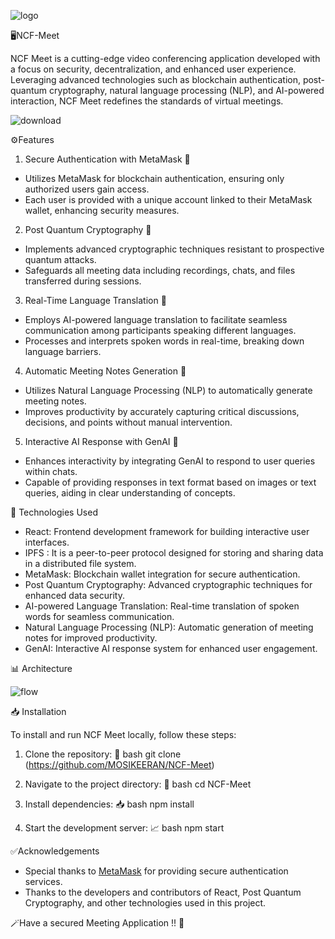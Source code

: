 ![logo](https://github.com/Oveyahima/NCF-Meet/assets/133984750/b4b75f78-d6b1-4f87-a7b7-d0c150489837)

🖥️NCF-Meet

NCF Meet is a cutting-edge video conferencing application developed with a focus on security, decentralization, and enhanced user experience. Leveraging advanced technologies such as blockchain authentication, post-quantum cryptography, natural language processing (NLP), and AI-powered interaction, NCF Meet redefines the standards of virtual meetings.

![download](https://github.com/Oveyahima/NCF-Meet/assets/133984750/228d48e9-a87d-4992-b820-ecbfda338043)

⚙️Features

1) Secure Authentication with MetaMask 🔐
* Utilizes MetaMask for blockchain authentication, ensuring only authorized users gain access.
* Each user is provided with a unique account linked to their MetaMask wallet, enhancing security measures.

2) Post Quantum Cryptography 🔑
* Implements advanced cryptographic techniques resistant to prospective quantum attacks.
* Safeguards all meeting data including recordings, chats, and files transferred during sessions.

3) Real-Time Language Translation 🧾
* Employs AI-powered language translation to facilitate seamless communication among participants speaking different languages.
* Processes and interprets spoken words in real-time, breaking down language barriers.

4) Automatic Meeting Notes Generation 📝
* Utilizes Natural Language Processing (NLP) to automatically generate meeting notes.
* Improves productivity by accurately capturing critical discussions, decisions, and points without manual intervention.

5) Interactive AI Response with GenAI 📍
* Enhances interactivity by integrating GenAI to respond to user queries within chats.
* Capable of providing responses in text format based on images or text queries, aiding in clear understanding of concepts.


🔖 Technologies Used

* React: Frontend development framework for building interactive user interfaces.
* IPFS : It is a peer-to-peer protocol designed for storing and sharing data in a distributed file system.
* MetaMask: Blockchain wallet integration for secure authentication.
* Post Quantum Cryptography: Advanced cryptographic techniques for enhanced data security.
* AI-powered Language Translation: Real-time translation of spoken words for seamless communication.
* Natural Language Processing (NLP): Automatic generation of meeting notes for improved productivity.
* GenAI: Interactive AI response system for enhanced user engagement.

📊 Architecture

![flow](https://github.com/Oveyahima/NCF-Meet/assets/133984750/73a85eb7-f19b-4926-8f3a-8349f626428f)


📥 Installation

To install and run NCF Meet locally, follow these steps:

1. Clone the repository: 🔗
   bash
   git clone (https://github.com/MOSIKEERAN/NCF-Meet)
   
2. Navigate to the project directory: 🧭
   bash
   cd NCF-Meet
   
3. Install dependencies: 📥
   bash
   npm install
   
4. Start the development server: 📈
   bash
   npm start
   


✅Acknowledgements

* Special thanks to [MetaMask](https://metamask.io/) for providing secure authentication services.
* Thanks to the developers and contributors of React, Post Quantum Cryptography, and other technologies used in this project.

🪄Have a secured Meeting Application !! 🎉
